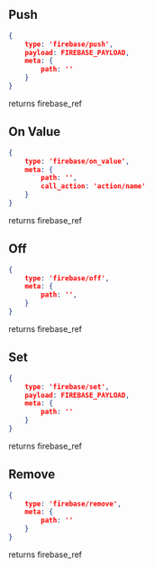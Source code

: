 ## Push

```JSON
{
    type: 'firebase/push',
    payload: FIREBASE_PAYLOAD,
    meta: {
        path: ''
    }
}
```

returns firebase\_ref

## On Value

```JSON
{
    type: 'firebase/on_value',
    meta: {
        path: '',
        call_action: 'action/name'
    }
}
```

returns firebase\_ref

## Off

```JSON
{
    type: 'firebase/off',
    meta: {
        path: '',
    }
}
```

returns firebase\_ref

## Set

```JSON
{
    type: 'firebase/set',
    payload: FIREBASE_PAYLOAD,
    meta: {
        path: ''
    }
}
```

returns firebase\_ref

## Remove

```JSON
{
    type: 'firebase/remove',
    meta: {
        path: ''
    }
}
```

returns firebase\_ref



